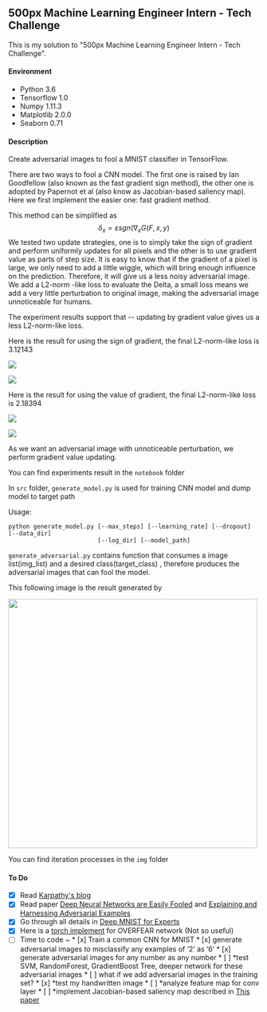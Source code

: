 ## 500px Machine Learning Engineer Intern - Tech Challenge

This is my solution to "500px Machine Learning Engineer Intern - Tech Challenge".

#### Environment

* Python 3.6
* Tensorflow 1.0
* Numpy 1.11.3
* Matplotlib 2.0.0
* Seaborn 0.71

#### Description

Create adversarial images to fool a MNIST classifier in TensorFlow.

There are two ways to fool a CNN model. The first one is raised by Ian Goodfellow (also known
as the fast gradient sign method), the other one is adopted by Papernot et al (also know as Jacobian-based saliency map). Here we first implement the easier one: fast gradient method.

This method can be simplified as
$$
\delta _{x}=\varepsilon sgn(\nabla _{x}G\left( F,x,y\right)
$$
We tested two update strategies, one is to simply take the sign of gradient and perform uniformly updates for all pixels and the other is to use gradient value as parts of step size. It is easy to know that if the gradient of a pixel is large, we only need to add a little wiggle, which will bring enough influence on the prediction. Therefore, it will give us a less noisy adversarial image. We add a L2-norm -like loss to evaluate the Delta, a small loss means we add a very little perturbation to original image, making the adversarial image unnoticeable for humans. 

The experiment results support that -- updating by gradient value gives us a less L2-norm-like loss.

Here is the result for using the sign of gradient, the final L2-norm-like loss is 3.12143

![](/img/fg_sign_versus.png)

![](/img/fg_sign_iter.png)

Here is the result for using the value of gradient, the final L2-norm-like loss is 2.18394

![](/img/fg_grad_versus.png)

![](/img/fg_grad_iter.png)

As we want an adversarial image with unnoticeable perturbation, we perform gradient value updating.

You can find experiments result in the `notebook` folder

In `src` folder, `generate_model.py` is used for training CNN model and dump model to target path

Usage:

```
python generate_model.py [--max_steps] [--learning_rate] [--dropout] [--data_dir]
                         [--log_dir] [--model_path]
```

`generate_adversarial.py` contains function that consumes a image list(img_list) and a desired class(target_class) , therefore produces the adversarial images that can fool the model.

This following image is the result generated by 

<img src="/img/adversarial_versus.png" width="500">

You can find iteration processes in the `img` folder

#### To Do

* [x] Read [Karpathy's blog](http://karpathy.github.io/2015/03/30/breaking-convnets/)
* [x] Read paper [Deep Neural Networks are Easily Fooled](https://arxiv.org/abs/1412.1897) and [Explaining and Harnessing Adversarial Examples](https://arxiv.org/abs/1412.6572)
* [x] Go through all details in [Deep MNIST for Experts](https://www.tensorflow.org/get_started/mnist/pros)
* [x] Here is a [torch implement](https://github.com/e-lab/torch-toolbox/tree/master/Adversarial) for OVERFEAR network (Not so useful)
* [ ] Time to code ~
      * [x] Train a common CNN for MNIST
      * [x] generate adversarial images to misclassify any examples of ‘2’ as ‘6’
      * [x] generate adversarial images for any number as any number
      * [ ] *test SVM, RandomForest, GradientBoost Tree, deeper network for these adversarial images
      * [ ] what if we add adversarial images in the training set?
      * [x] *test my handwritten image
      * [ ] *analyze feature map for conv layer
      * [ ] *implement Jacobian-based saliency map described in [This paper](https://arxiv.org/abs/1511.07528)